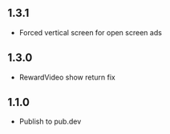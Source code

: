 ## 1.3.1
* Forced vertical screen for open screen ads

## 1.3.0
* RewardVideo show return fix

## 1.1.0
* Publish to pub.dev


